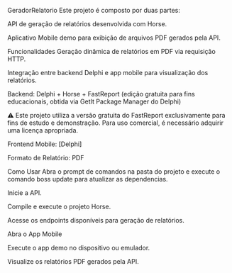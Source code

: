 GeradorRelatorio
Este projeto é composto por duas partes:

API de geração de relatórios desenvolvida com Horse.

Aplicativo Mobile demo para exibição de arquivos PDF gerados pela API.

Funcionalidades
Geração dinâmica de relatórios em PDF via requisição HTTP.

Integração entre backend Delphi e app mobile para visualização dos relatórios.

Backend: Delphi + Horse + FastReport (edição gratuita para fins educacionais, obtida via GetIt Package Manager do Delphi)

⚠️ Este projeto utiliza a versão gratuita do FastReport exclusivamente para fins de estudo e demonstração. Para uso comercial, é necessário adquirir uma licença apropriada.

Frontend Mobile: [Delphi]

Formato de Relatório: PDF

Como Usar
Abra o prompt de comandos na pasta do projeto e execute o comando boss update para atualizar as dependencias.

Inicie a API.

Compile e execute o projeto Horse.

Acesse os endpoints disponíveis para geração de relatórios.

Abra o App Mobile

Execute o app demo no dispositivo ou emulador.

Visualize os relatórios PDF gerados pela API.

